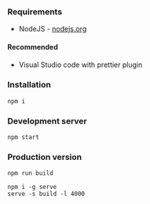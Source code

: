 ### Requirements

- NodeJS - [nodejs.org](https://nodejs.org/en/)

#### Recommended

- Visual Studio code with prettier plugin

### Installation

```
npm i
```

### Development server

```
npm start
```

### Production version

```
npm run build
```

```
npm i -g serve
serve -s build -l 4000
```
